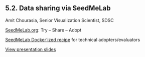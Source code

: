 ## 5.2. Data sharing via SeedMeLab
Amit Chourasia, Senior Visualization Scientist, SDSC 

[SeedMeLab.org](https://seedmelab.org): Try – Share – Adopt

[SeedMeLab Docker’ized recipe](https://github.com/sdsc/seedmelab) for technical adopters/evaluators

[View presentation slides](./SeedMeLab%20-%20si21.pdf)

